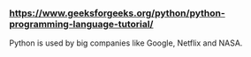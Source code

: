 

### https://www.geeksforgeeks.org/python/python-programming-language-tutorial/

Python is used by big companies like Google, Netflix and NASA.